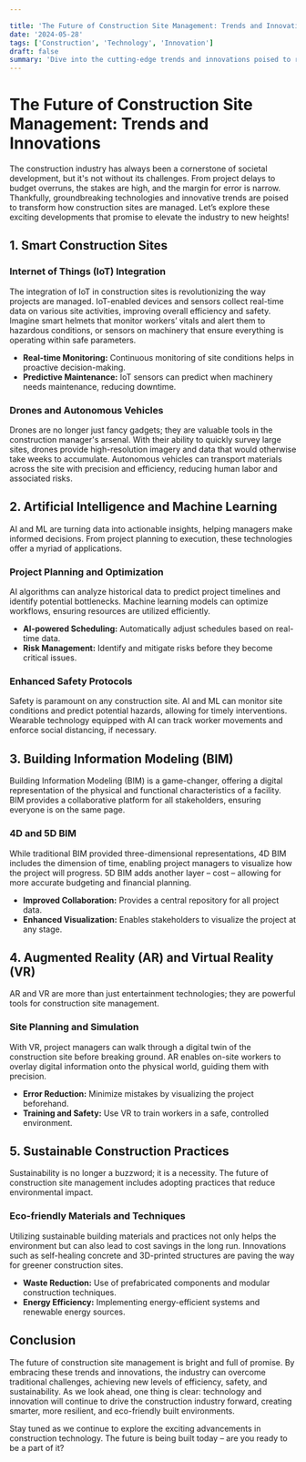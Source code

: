 ```yaml
---

title: 'The Future of Construction Site Management: Trends and Innovations'
date: '2024-05-28'
tags: ['Construction', 'Technology', 'Innovation']
draft: false
summary: 'Dive into the cutting-edge trends and innovations poised to revolutionize how construction sites are managed and operated.'
---
```


# The Future of Construction Site Management: Trends and Innovations

The construction industry has always been a cornerstone of societal development, but it's not without its challenges. From project delays to budget overruns, the stakes are high, and the margin for error is narrow. Thankfully, groundbreaking technologies and innovative trends are poised to transform how construction sites are managed. Let’s explore these exciting developments that promise to elevate the industry to new heights!

## 1. **Smart Construction Sites**

### Internet of Things (IoT) Integration

The integration of IoT in construction sites is revolutionizing the way projects are managed. IoT-enabled devices and sensors collect real-time data on various site activities, improving overall efficiency and safety. Imagine smart helmets that monitor workers’ vitals and alert them to hazardous conditions, or sensors on machinery that ensure everything is operating within safe parameters.

- **Real-time Monitoring:** Continuous monitoring of site conditions helps in proactive decision-making.
- **Predictive Maintenance:** IoT sensors can predict when machinery needs maintenance, reducing downtime.

### Drones and Autonomous Vehicles

Drones are no longer just fancy gadgets; they are valuable tools in the construction manager's arsenal. With their ability to quickly survey large sites, drones provide high-resolution imagery and data that would otherwise take weeks to accumulate. Autonomous vehicles can transport materials across the site with precision and efficiency, reducing human labor and associated risks.

## 2. **Artificial Intelligence and Machine Learning**

AI and ML are turning data into actionable insights, helping managers make informed decisions. From project planning to execution, these technologies offer a myriad of applications.

### Project Planning and Optimization

AI algorithms can analyze historical data to predict project timelines and identify potential bottlenecks. Machine learning models can optimize workflows, ensuring resources are utilized efficiently.

- **AI-powered Scheduling:** Automatically adjust schedules based on real-time data.
- **Risk Management:** Identify and mitigate risks before they become critical issues.

### Enhanced Safety Protocols

Safety is paramount on any construction site. AI and ML can monitor site conditions and predict potential hazards, allowing for timely interventions. Wearable technology equipped with AI can track worker movements and enforce social distancing, if necessary.

## 3. **Building Information Modeling (BIM)**

Building Information Modeling (BIM) is a game-changer, offering a digital representation of the physical and functional characteristics of a facility. BIM provides a collaborative platform for all stakeholders, ensuring everyone is on the same page.

### 4D and 5D BIM

While traditional BIM provided three-dimensional representations, 4D BIM includes the dimension of time, enabling project managers to visualize how the project will progress. 5D BIM adds another layer – cost – allowing for more accurate budgeting and financial planning.

- **Improved Collaboration:** Provides a central repository for all project data.
- **Enhanced Visualization:** Enables stakeholders to visualize the project at any stage.

## 4. **Augmented Reality (AR) and Virtual Reality (VR)**

AR and VR are more than just entertainment technologies; they are powerful tools for construction site management.

### Site Planning and Simulation

With VR, project managers can walk through a digital twin of the construction site before breaking ground. AR enables on-site workers to overlay digital information onto the physical world, guiding them with precision.

- **Error Reduction:** Minimize mistakes by visualizing the project beforehand.
- **Training and Safety:** Use VR to train workers in a safe, controlled environment.

## 5. **Sustainable Construction Practices**

Sustainability is no longer a buzzword; it is a necessity. The future of construction site management includes adopting practices that reduce environmental impact.

### Eco-friendly Materials and Techniques

Utilizing sustainable building materials and practices not only helps the environment but can also lead to cost savings in the long run. Innovations such as self-healing concrete and 3D-printed structures are paving the way for greener construction sites.

- **Waste Reduction:** Use of prefabricated components and modular construction techniques.
- **Energy Efficiency:** Implementing energy-efficient systems and renewable energy sources.

## Conclusion

The future of construction site management is bright and full of promise. By embracing these trends and innovations, the industry can overcome traditional challenges, achieving new levels of efficiency, safety, and sustainability. As we look ahead, one thing is clear: technology and innovation will continue to drive the construction industry forward, creating smarter, more resilient, and eco-friendly built environments.

Stay tuned as we continue to explore the exciting advancements in construction technology. The future is being built today – are you ready to be a part of it?